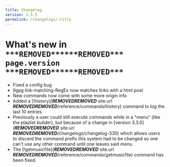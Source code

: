 ```yaml
---
title: Changelog
version: 3.3.5
permalink: /changelogs/:title
---
```


# What's new in `***REMOVED******REMOVED*** page.version ***REMOVED******REMOVED***`
- Fixed a config bug
- 9gag link-matching-RegEx now matches links with a html post
- New commands now come with some more origin info
- Added a [!history](***REMOVED******REMOVED*** site.url ***REMOVED******REMOVED***/reference/commands/history) command to log the last 10 entries
- Previously a user could still execute commands while in a "menu" (like the playlist builder), but because of a change in [version 3.3.0](***REMOVED******REMOVED*** site.url ***REMOVED******REMOVED***/changelogs/changelog-330) which allows users to discard the command prefix this system had to be changed so one can't use any other command until one leaves said *menu*.
- The [!getmusicfile](***REMOVED******REMOVED*** site.url ***REMOVED******REMOVED***/reference/commands/getmusicfile) command has been fixed.
